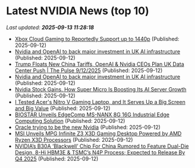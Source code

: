 # Latest NVIDIA News (top 10)
_Last updated: **2025-09-13 11:28:18**_

- [Xbox Cloud Gaming to Reportedly Support up to 1440p](https://www.iphoneincanada.ca/2025/09/12/xbox-cloud-gaming-support-up-to-1440p/) (Published: 2025-09-12)
- [Nvidia and OpenAI to back major investment in UK AI infrastructure](https://biztoc.com/x/385b047c4729259a) (Published: 2025-09-12)
- [Trump Floats New China Tariffs, OpenAI & Nvidia CEOs Plan UK Data Center Push | The Pulse 9/12/2025](https://biztoc.com/x/484942110d13fcb2) (Published: 2025-09-12)
- [Nvidia and OpenAI to back major investment in UK AI infrastructure](https://www.cnbc.com/2025/09/12/nvidia-and-openai-to-back-major-investment-in-uk-ai-infrastructure.html) (Published: 2025-09-12)
- [Nvidia Stock Gains. How Super Micro Is Boosting Its AI Server Growth](https://biztoc.com/x/e27a2a23387c1195) (Published: 2025-09-12)
- [I Tested Acer's Nitro V Gaming Laptop, and It Serves Up a Big Screen and Big Value](https://www.cnet.com/tech/computing/i-tested-acers-nitro-v-gaming-laptop-and-it-serves-up-a-big-screen-and-big-value/) (Published: 2025-09-12)
- [BIOSTAR Unveils EdgeComp MS-NANX 8G 16G Industrial Edge Computing Solution](https://www.madshrimps.be/news/biostar-unveils-edgecomp-ms-nanx-8g-16g-industrial-edge-computing-solution/) (Published: 2025-09-12)
- [Oracle trying to be the new Nvidia](https://www.madshrimps.be/news/oracle-trying-to-be-the-new-nvidia/) (Published: 2025-09-12)
- [MSI Unveils MPG Infinite Z3 X3D Gaming Desktop Powered by AMD Ryzen X3D Processors](https://www.madshrimps.be/news/msi-unveils-mpg-infinite-z3-x3d-gaming-desktop-powered-by-amd-ryzen-x3d-processors/) (Published: 2025-09-12)
- [NVIDIA’s B30A ‘Blackwell’ Chip For China Rumored to Feature Dual-Die Design, 8-Hi HBM3E & TSMC’s N4P Process; Expected to Release By Q4 2025](https://wccftech.com/nvidia-b30a-blackwell-chip-for-china-rumored-to-feature-dual-die-design/) (Published: 2025-09-12)
